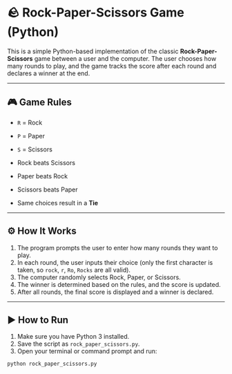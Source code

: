 # 🪨 Rock-Paper-Scissors Game (Python)

This is a simple Python-based implementation of the classic **Rock-Paper-Scissors** game between a user and the computer. The user chooses how many rounds to play, and the game tracks the score after each round and declares a winner at the end.

---

## 🎮 Game Rules

- `R` = Rock  
- `P` = Paper  
- `S` = Scissors

- Rock beats Scissors  
- Paper beats Rock  
- Scissors beats Paper  
- Same choices result in a **Tie**

---

## ⚙️ How It Works

1. The program prompts the user to enter how many rounds they want to play.
2. In each round, the user inputs their choice (only the first character is taken, so `rock`, `r`, `Ro`, `Rocks` are all valid).
3. The computer randomly selects Rock, Paper, or Scissors.
4. The winner is determined based on the rules, and the score is updated.
5. After all rounds, the final score is displayed and a winner is declared.

---

## ▶️ How to Run

1. Make sure you have Python 3 installed.
2. Save the script as `rock_paper_scissors.py`.
3. Open your terminal or command prompt and run:

```bash
python rock_paper_scissors.py
